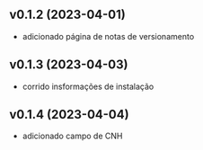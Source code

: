 ## v0.1.2 (2023-04-01)
- adicionado página de notas de versionamento

## v0.1.3 (2023-04-03)
- corrido insformações de instalação

## v0.1.4 (2023-04-04)
- adicionado campo de CNH